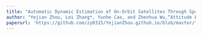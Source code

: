```yaml
---
title: "Automatic Dynamic Estimation of On-Orbit Satellites Through Spaceborne ISAR Imaging"
author: "Yejian Zhou, Lei Zhang*, Yunhe Cao, and Zhenhua Wu,“Attitude Estimation and Geometry Reconstruction of Satellite Targets Based on ISAR Image Sequence Interpretation,” IEEE Transactions on Aerospace and Electronic Systems, vol. 55, no. 4, pp. 1698-1711, 2019."
paperurl: 'https://github.com/zy0315/YejianZhou.github.io/blob/master/files/Automatic_Dynamic_Estimation_of_On-Orbit_Satellites_Through_Spaceborne_ISAR_Imaging.pdf'
---
```

